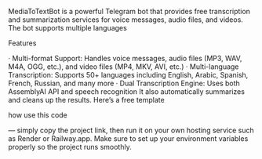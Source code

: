 MediaToTextBot is a powerful Telegram bot that provides free transcription and summarization services for voice messages, audio files, and videos. The bot supports multiple languages

Features

· Multi-format Support: Handles voice messages, audio files (MP3, WAV, M4A, OGG, etc.), and video files (MP4, MKV, AVI, etc.)
· Multi-language Transcription: Supports 50+ languages including English, Arabic, Spanish, French, Russian, and many more
· Dual Transcription Engine: Uses both AssemblyAI API and speech recognition
It also automatically summarizes and cleans up the results.
Here’s a free template

how use this code

 — simply copy the project link, then run it on your own hosting service such as Render or Railway.app.
Make sure to set up your environment variables properly so the project runs smoothly.

